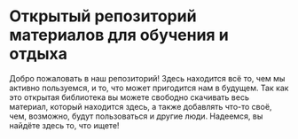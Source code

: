 # Открытый репозиторий материалов для обучения и отдыха
Добро пожаловать в наш репозиторий! Здесь находится всё то, чем мы активно пользуемся, и то, что может пригодится нам в будущем. Так как это открытая библиотека вы можете свободно скачивать весь материал, который находится здесь, а также добавлять что-то своё, чем, возможно, будут пользоваться и другие люди. Надеемся, вы найдёте здесь то, что ищете!
